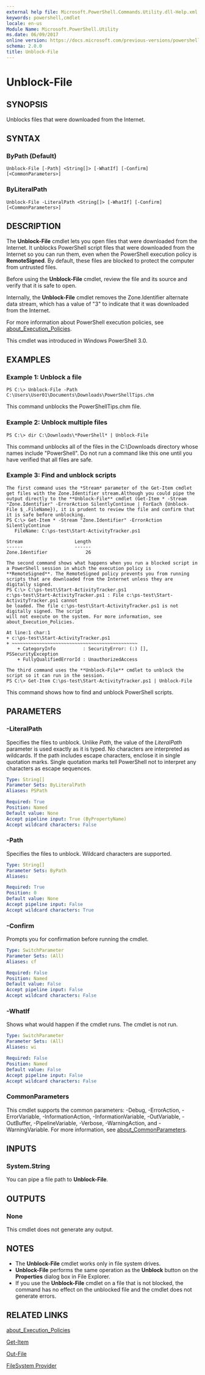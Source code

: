 ```yaml
---
external help file: Microsoft.PowerShell.Commands.Utility.dll-Help.xml
keywords: powershell,cmdlet
locale: en-us
Module Name: Microsoft.PowerShell.Utility
ms.date: 06/09/2017
online version: https://docs.microsoft.com/previous-versions/powershell/module/microsoft.powershell.utility/unblock-file?view=powershell-3.0&WT.mc_id=ps-gethelp
schema: 2.0.0
title: Unblock-File
---
```

# Unblock-File

## SYNOPSIS
Unblocks files that were downloaded from the Internet.

## SYNTAX

### ByPath (Default)

```
Unblock-File [-Path] <String[]> [-WhatIf] [-Confirm] [<CommonParameters>]
```

### ByLiteralPath

```
Unblock-File -LiteralPath <String[]> [-WhatIf] [-Confirm] [<CommonParameters>]
```

## DESCRIPTION

The **Unblock-File** cmdlet lets you open files that were downloaded from the Internet.
It unblocks PowerShell script files that were downloaded from the Internet so you can run them, even when the PowerShell execution policy is **RemoteSigned**.
By default, these files are blocked to protect the computer from untrusted files.

Before using the **Unblock-File** cmdlet, review the file and its source and verify that it is safe to open.

Internally, the **Unblock-File** cmdlet removes the Zone.Identifier alternate data stream, which has a value of "3" to indicate that it was downloaded from the Internet.

For more information about PowerShell execution policies, see [about_Execution_Policies](../Microsoft.PowerShell.Core/about/about_Execution_Policies.md).

This cmdlet was introduced in Windows PowerShell 3.0.

## EXAMPLES

### Example 1: Unblock a file

```
PS C:\> Unblock-File -Path C:\Users\User01\Documents\Downloads\PowerShellTips.chm
```

This command unblocks the PowerShellTips.chm file.

### Example 2: Unblock multiple files

```
PS C:\> dir C:\Downloads\*PowerShell* | Unblock-File
```

This command unblocks all of the files in the C:\Downloads directory whose names include "PowerShell".
Do not run a command like this one until you have verified that all files are safe.

### Example 3: Find and unblock scripts

```
The first command uses the *Stream* parameter of the Get-Item cmdlet get files with the Zone.Identifier stream.Although you could pipe the output directly to the **Unblock-File** cmdlet (Get-Item * -Stream "Zone.Identifier" -ErrorAction SilentlyContinue | ForEach {Unblock-File $_.FileName}), it is prudent to review the file and confirm that it is safe before unblocking.
PS C:\> Get-Item * -Stream "Zone.Identifier" -ErrorAction SilentlyContinue
   FileName: C:\ps-test\Start-ActivityTracker.ps1

Stream                   Length
------                   ------
Zone.Identifier              26

The second command shows what happens when you run a blocked script in a PowerShell session in which the execution policy is **RemoteSigned**. The RemoteSigned policy prevents you from running scripts that are downloaded from the Internet unless they are digitally signed.
PS C:\> C:\ps-test\Start-ActivityTracker.ps1
c:\ps-test\Start-ActivityTracker.ps1 : File c:\ps-test\Start-ActivityTracker.ps1 cannot
be loaded. The file c:\ps-test\Start-ActivityTracker.ps1 is not digitally signed. The script
will not execute on the system. For more information, see about_Execution_Policies.

At line:1 char:1
+ c:\ps-test\Start-ActivityTracker.ps1
+ ~~~~~~~~~~~~~~~~~~~~~~~~~~~~~~~~~~~~~~~~~~~~~~
    + CategoryInfo          : SecurityError: (:) [], PSSecurityException
    + FullyQualifiedErrorId : UnauthorizedAccess

The third command uses the **Unblock-File** cmdlet to unblock the script so it can run in the session.
PS C:\> Get-Item C:\ps-test\Start-ActivityTracker.ps1 | Unblock-File
```

This command shows how to find and unblock PowerShell scripts.

## PARAMETERS

### -LiteralPath
Specifies the files to unblock.
Unlike *Path*, the value of the *LiteralPath* parameter is used exactly as it is typed.
No characters are interpreted as wildcards.
If the path includes escape characters, enclose it in single quotation marks.
Single quotation marks tell PowerShell not to interpret any characters as escape sequences.

```yaml
Type: String[]
Parameter Sets: ByLiteralPath
Aliases: PSPath

Required: True
Position: Named
Default value: None
Accept pipeline input: True (ByPropertyName)
Accept wildcard characters: False
```

### -Path
Specifies the files to unblock.
Wildcard characters are supported.

```yaml
Type: String[]
Parameter Sets: ByPath
Aliases:

Required: True
Position: 0
Default value: None
Accept pipeline input: False
Accept wildcard characters: True
```

### -Confirm

Prompts you for confirmation before running the cmdlet.

```yaml
Type: SwitchParameter
Parameter Sets: (All)
Aliases: cf

Required: False
Position: Named
Default value: False
Accept pipeline input: False
Accept wildcard characters: False
```

### -WhatIf

Shows what would happen if the cmdlet runs.
The cmdlet is not run.

```yaml
Type: SwitchParameter
Parameter Sets: (All)
Aliases: wi

Required: False
Position: Named
Default value: False
Accept pipeline input: False
Accept wildcard characters: False
```

### CommonParameters

This cmdlet supports the common parameters: -Debug, -ErrorAction, -ErrorVariable, -InformationAction, -InformationVariable, -OutVariable, -OutBuffer, -PipelineVariable, -Verbose, -WarningAction, and -WarningVariable. For more information, see [about_CommonParameters](https://go.microsoft.com/fwlink/?LinkID=113216).

## INPUTS

### System.String

You can pipe a file path to **Unblock-File**.

## OUTPUTS

### None

This cmdlet does not generate any output.

## NOTES

* The **Unblock-File** cmdlet works only in file system drives.
* **Unblock-File** performs the same operation as the **Unblock** button on the **Properties** dialog box in File Explorer.
* If you use the **Unblock-File** cmdlet on a file that is not blocked, the command has no effect on the unblocked file and the cmdlet does not generate errors.

## RELATED LINKS

[about_Execution_Policies](../Microsoft.PowerShell.Core/About/about_Execution_Policies.md)

[Get-Item](../Microsoft.PowerShell.Management/Get-Item.md)

[Out-File](Out-File.md)

[FileSystem Provider](../Microsoft.PowerShell.Core/about/about_FileSystem_Provider.md)
